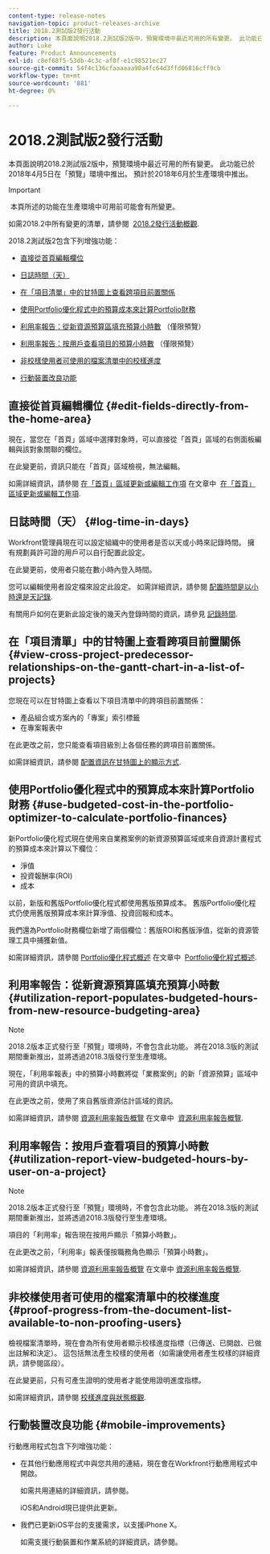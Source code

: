 ```yaml
---
content-type: release-notes
navigation-topic: product-releases-archive
title: 2018.2測試版2發行活動
description: 本頁面說明2018.2測試版2版中，預覽環境中最近可用的所有變更。 此功能已於2018年4月5日在「預覽」環境中推出。 預計於2018年6月於生產環境中推出。
author: Luke
feature: Product Announcements
exl-id: c8ef68f5-53db-4c3c-af0f-e1c98521ec27
source-git-commit: 54f4c136cfaaaaaa90a4fc64d3ffd06816cff9cb
workflow-type: tm+mt
source-wordcount: '881'
ht-degree: 0%

---
```


# 2018.2測試版2發行活動

本頁面說明2018.2測試版2版中，預覽環境中最近可用的所有變更。 此功能已於2018年4月5日在「預覽」環境中推出。 預計於2018年6月於生產環境中推出。

>[!IMPORTANT]
>
> 本頁所述的功能在生產環境中可用前可能會有所變更。

如需2018.2中所有變更的清單，請參閱  [2018.2發行活動概觀](../../../../product-announcements/product-releases/quarterly-release-archive/2018.2-release-activity/2018.2-release-activity-overview.md).

2018.2測試版2包含下列增強功能：

* [直接從首頁編輯欄位](#edit-fields-directly-from-the-home-area)
* [日誌時間（天）](#log-time-in-days)
* [在「項目清單」中的甘特圖上查看跨項目前置關係](#view-cross-project-predecessor-relationships-on-the-gantt-chart-in-a-list-of-projects)
* [使用Portfolio優化程式中的預算成本來計算Portfolio財務](#use-budgeted-cost-in-the-portfolio-optimizer-to-calculate-portfolio-finances)
* [利用率報告：從新資源預算區填充預算小時數](#utilization-report-populates-budgeted-hours-from-new-resource-budgeting-area) （僅限預覽）

* [利用率報告：按用戶查看項目的預算小時數](#utilization-report-view-budgeted-hours-by-user-on-a-project) （僅限預覽）

* [非校樣使用者可使用的檔案清單中的校樣進度](#proof-progress-from-the-document-list-available-to-non-proofing-users)
* [行動裝置改良功能](#mobile-improvements)

## 直接從首頁編輯欄位 {#edit-fields-directly-from-the-home-area}

現在，當您在「首頁」區域中選擇對象時，可以直接從「首頁」區域的右側面板編輯與該對象關聯的欄位。 

在此變更前，資訊只能在「首頁」區域檢視，無法編輯。

如需詳細資訊，請參閱 [在「首頁」區域更新或編輯工作項](../../../../workfront-basics/using-home/using-the-home-area/update-and-edit-work-item-home.md) 在文章中  [在「首頁」區域更新或編輯工作項](../../../../workfront-basics/using-home/using-the-home-area/update-and-edit-work-item-home.md).

## 日誌時間（天） {#log-time-in-days}

Workfront管理員現在可以設定組織中的使用者是否以天或小時來記錄時間。 擁有規劃員許可證的用戶可以自行配置此設定。

在此變更前，使用者只能在數小時內登入時間。

您可以編輯使用者設定檔來設定此設定。 如需詳細資訊，請參閱 [配置時間是以小時還是天記錄](../../../../timesheets/config-timesheet-prefs/config-time-logged-hrs-days.md).

有關用戶如何在更新此設定後的幾天內登錄時間的資訊，請參見 [記錄時間](../../../../timesheets/create-and-manage-timesheets/log-time.md).

## 在「項目清單」中的甘特圖上查看跨項目前置關係 {#view-cross-project-predecessor-relationships-on-the-gantt-chart-in-a-list-of-projects}

您現在可以在甘特圖上查看以下項目清單中的跨項目前置關係：

* 產品組合或方案內的「專案」索引標籤
* 在專案報表中

在此更改之前，您只能查看項目級別上各個任務的跨項目前置關係。

如需詳細資訊，請參閱 [配置資訊在甘特圖上的顯示方式](../../../../manage-work/gantt-chart/use-the-gantt-chart/configure-info-on-gantt-chart.md). 

## 使用Portfolio優化程式中的預算成本來計算Portfolio財務 {#use-budgeted-cost-in-the-portfolio-optimizer-to-calculate-portfolio-finances}

新Portfolio優化程式現在使用來自業務案例的新資源預算區域或來自資源計畫程式的預算成本來計算以下欄位：

* 淨值
* 投資報酬率(ROI)
* 成本

以前，新版和舊版Portfolio優化程式都使用舊版預算成本。 舊版Portfolio優化程式仍使用舊版預算成本來計算淨值、投資回報和成本。

我們還為Portfolio財務欄位新增了兩個欄位：舊版ROI和舊版淨值，從新的資源管理工具中捕獲新值。

如需詳細資訊，請參閱 [Portfolio優化程式概述](../../../../manage-work/portfolios/portfolio-optimizer/portfolio-optimizer-overview.md) 在文章中  [Portfolio優化程式概述](../../../../manage-work/portfolios/portfolio-optimizer/portfolio-optimizer-overview.md).

## 利用率報告：從新資源預算區填充預算小時數 {#utilization-report-populates-budgeted-hours-from-new-resource-budgeting-area}

>[!NOTE]
2018.2版本正式發行至「預覽」環境時，不會包含此功能。 將在2018.3版的測試期間重新推出，並將透過2018.3版發行至生產環境。 

現在，「利用率報表」中的預算小時數將從「業務案例」的新「資源預算」區域中可用的資訊中填充。

在此更改之前，使用了來自舊版資源估計區域的資訊。

如需詳細資訊，請參閱 [資源利用率報告概覽](../../../../reports-and-dashboards/reports/using-built-in-reports/resource-utilization-report.md) 在文章中  [資源利用率報告概覽](../../../../reports-and-dashboards/reports/using-built-in-reports/resource-utilization-report.md).

## 利用率報告：按用戶查看項目的預算小時數 {#utilization-report-view-budgeted-hours-by-user-on-a-project}

>[!NOTE]
2018.2版本正式發行至「預覽」環境時，不會包含此功能。 將在2018.3版的測試期間重新推出，並將透過2018.3版發行至生產環境。 

項目的「利用率」報告現在按用戶顯示「預算小時數」。

在此更改之前，「利用率」報表僅按職務角色顯示「預算小時數」。 

如需詳細資訊，請參閱 [資源利用率報告概覽](../../../../reports-and-dashboards/reports/using-built-in-reports/resource-utilization-report.md) 在文章中 [資源利用率報告概覽](../../../../reports-and-dashboards/reports/using-built-in-reports/resource-utilization-report.md).

## 非校樣使用者可使用的檔案清單中的校樣進度 {#proof-progress-from-the-document-list-available-to-non-proofing-users}

檢視檔案清單時，現在會為所有使用者顯示校樣進度指標（已傳送、已開啟、已做出註解和決定）。 這包括無法產生校樣的使用者（如需讓使用者產生校樣的詳細資訊，請參閱區段）。

在此變更前，只有可產生證明的使用者才能使用證明進度指標。

如需詳細資訊，請參閱 [校樣進度與狀態概觀](../../../../review-and-approve-work/proofing/proofing-overview/view-progress-status-proof.md).

## 行動裝置改良功能 {#mobile-improvements}

行動應用程式包含下列增強功能：

* 在其他行動應用程式中與您共用的連結，現在會在Workfront行動應用程式中開啟。

   如需共用連結的詳細資訊，請參閱。

   iOS和Android現已提供此更新。

* 我們已更新iOS平台的支援需求，以支援iPhone X。

   如需支援行動裝置和作業系統的詳細資訊，請參閱。 
